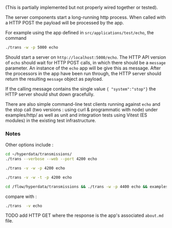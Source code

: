 (This is partially implemented but not properly wired together or tested).

The server components start a long-running http process. When called with a HTTP POST the payload will be processed by the app. 

For example using the app defined in `src/applications/test/echo`, the command 
```sh
./trans -w -p 5000 echo
```
Should start a server on `http://localhost:5000/echo`. The HTTP API version of `echo` should wait for HTTP POST calls, in which there should be a `message` parameter. An instance of the `echo` app will be give this as message. After the processors in the app have been run through, the HTTP server should return the resulting `message` object as payload. 

If the calling message contains the single value `{ "system":"stop"}` the HTTP server should shut down gracefully.

There are also simple command-line test clients running against `echo` and the stop call (two versions : using curl & programmatic with node) under examples/http/ as well as unit and integration tests using Vitest (ES modules) in the existing test infrastructure.

### Notes
Other options include :
```sh
cd ~/hyperdata/transmissions/
./trans --verbose --web --port 4200 echo

./trans -v -w -p 4200 echo

./trans -v -w -t -p 4200 echo

cd /flow/hyperdata/transmissions && ./trans -w -p 4400 echo && examples/http/echo-curl.sh

```

compare with :

```sh
./trans  -v echo
```

TODO add HTTP GET where the response is the app's associated `about.md` file.



